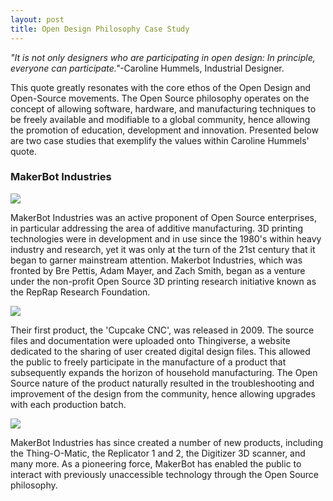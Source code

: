 ```yaml
---
layout: post
title: Open Design Philosophy Case Study
---
```


<body>

<p><em>"It is not only designers who are participating in open design: In principle, everyone can participate."</em>-Caroline Hummels, Industrial Designer.</p>

<p>This quote greatly resonates with the core ethos of the Open Design and Open-Source movements. The Open Source philosophy operates on the concept of allowing software, hardware, and manufacturing techniques to be freely available and modifiable to a global community, hence allowing the promotion of education, development and innovation. Presented below are two case studies that exemplify the values within Caroline Hummels' quote.</p>

<h3>MakerBot Industries</h3>

<img src="http://laughingsquid.com/wp-content/uploads/bre-pettis-makerot-20100122-182636.jpg">

<p>MakerBot Industries was an active proponent of Open Source enterprises, in particular addressing the area of additive manufacturing. 3D printing technologies were in development and in use since the 1980's within heavy industry and research, yet it was only at the turn of the 21st century that it began to garner mainstream attention. Makerbot Industries, which was fronted by Bre Pettis, Adam Mayer, and Zach Smith, began as a venture under the non-profit Open Source 3D printing research initiative known as the RepRap Research Foundation.</p>

<img src="https://upload.wikimedia.org/wikipedia/commons/7/75/MakerBot_ThingOMatic_Bre_Pettis.jpg">

<p>Their first product, the 'Cupcake CNC', was released in 2009. The source files and documentation were uploaded onto Thingiverse, a website dedicated to the sharing of user created digital design files. This allowed the public to freely participate in the manufacture of a product that subsequently expands the horizon of household manufacturing. The Open Source nature of the product naturally resulted in the troubleshooting and improvement of the design from the community, hence allowing upgrades with each production batch.</p>

<img src="http://djy4v7w60ym8o.cloudfront.net/wp-content/uploads/2012/11/20121121-MakerBot-Industries-3D-Printing.jpg">

<p>MakerBot Industries has since created a number of new products, including the Thing-O-Matic, the Replicator 1 and 2, the Digitizer 3D scanner, and many more. As a pioneering force, MakerBot has enabled the public to interact with previously unaccessible technology through the Open Source philosophy.</p>



</body>